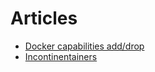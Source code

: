 # Articles

* [Docker capabilities add/drop](/art/cap-add-drop)
* [Incontinentainers](/art/incontinentainers)
